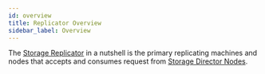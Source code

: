```yaml
---
id: overview
title: Replicator Overview
sidebar_label: Overview
---
```


The [Storage Replicator](overview.md) in a nutshell is the primary replicating machines and nodes that accepts and consumes request from [Storage Director Nodes](../drive/overview.md). 